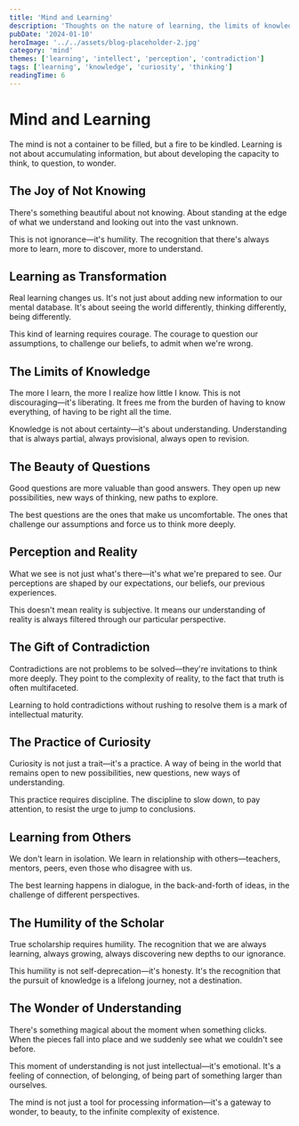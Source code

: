 ```yaml
---
title: 'Mind and Learning'
description: 'Thoughts on the nature of learning, the limits of knowledge, and the beauty of intellectual curiosity.'
pubDate: '2024-01-10'
heroImage: '../../assets/blog-placeholder-2.jpg'
category: 'mind'
themes: ['learning', 'intellect', 'perception', 'contradiction']
tags: ['learning', 'knowledge', 'curiosity', 'thinking']
readingTime: 6
---
```


# Mind and Learning

The mind is not a container to be filled, but a fire to be kindled. Learning is not about accumulating information, but about developing the capacity to think, to question, to wonder.

## The Joy of Not Knowing

There's something beautiful about not knowing. About standing at the edge of what we understand and looking out into the vast unknown.

This is not ignorance—it's humility. The recognition that there's always more to learn, more to discover, more to understand.

## Learning as Transformation

Real learning changes us. It's not just about adding new information to our mental database. It's about seeing the world differently, thinking differently, being differently.

This kind of learning requires courage. The courage to question our assumptions, to challenge our beliefs, to admit when we're wrong.

## The Limits of Knowledge

The more I learn, the more I realize how little I know. This is not discouraging—it's liberating. It frees me from the burden of having to know everything, of having to be right all the time.

Knowledge is not about certainty—it's about understanding. Understanding that is always partial, always provisional, always open to revision.

## The Beauty of Questions

Good questions are more valuable than good answers. They open up new possibilities, new ways of thinking, new paths to explore.

The best questions are the ones that make us uncomfortable. The ones that challenge our assumptions and force us to think more deeply.

## Perception and Reality

What we see is not just what's there—it's what we're prepared to see. Our perceptions are shaped by our expectations, our beliefs, our previous experiences.

This doesn't mean reality is subjective. It means our understanding of reality is always filtered through our particular perspective.

## The Gift of Contradiction

Contradictions are not problems to be solved—they're invitations to think more deeply. They point to the complexity of reality, to the fact that truth is often multifaceted.

Learning to hold contradictions without rushing to resolve them is a mark of intellectual maturity.

## The Practice of Curiosity

Curiosity is not just a trait—it's a practice. A way of being in the world that remains open to new possibilities, new questions, new ways of understanding.

This practice requires discipline. The discipline to slow down, to pay attention, to resist the urge to jump to conclusions.

## Learning from Others

We don't learn in isolation. We learn in relationship with others—teachers, mentors, peers, even those who disagree with us.

The best learning happens in dialogue, in the back-and-forth of ideas, in the challenge of different perspectives.

## The Humility of the Scholar

True scholarship requires humility. The recognition that we are always learning, always growing, always discovering new depths to our ignorance.

This humility is not self-deprecation—it's honesty. It's the recognition that the pursuit of knowledge is a lifelong journey, not a destination.

## The Wonder of Understanding

There's something magical about the moment when something clicks. When the pieces fall into place and we suddenly see what we couldn't see before.

This moment of understanding is not just intellectual—it's emotional. It's a feeling of connection, of belonging, of being part of something larger than ourselves.

The mind is not just a tool for processing information—it's a gateway to wonder, to beauty, to the infinite complexity of existence.
